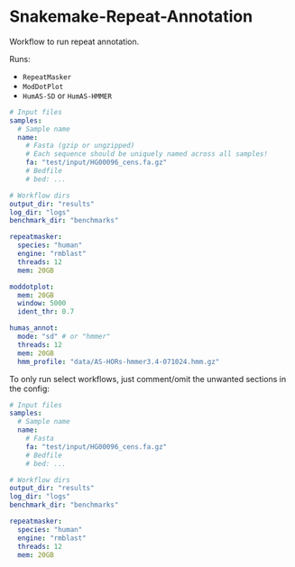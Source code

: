 # Snakemake-Repeat-Annotation
Workflow to run repeat annotation.

Runs:
* `RepeatMasker`
* `ModDotPlot`
* `HumAS-SD` or `HumAS-HMMER`

```yaml
# Input files
samples:
  # Sample name
  name:
    # Fasta (gzip or ungzipped)
    # Each sequence should be uniquely named across all samples!
    fa: "test/input/HG00096_cens.fa.gz"
    # Bedfile
    # bed: ...

# Workflow dirs
output_dir: "results"
log_dir: "logs"
benchmark_dir: "benchmarks"

repeatmasker:
  species: "human"
  engine: "rmblast"
  threads: 12
  mem: 20GB

moddotplot:
  mem: 20GB
  window: 5000
  ident_thr: 0.7

humas_annot:
  mode: "sd" # or "hmmer"
  threads: 12
  mem: 20GB
  hmm_profile: "data/AS-HORs-hmmer3.4-071024.hmm.gz"
```

To only run select workflows, just comment/omit the unwanted sections in the config:

```yaml
# Input files
samples:
  # Sample name
  name:
    # Fasta
    fa: "test/input/HG00096_cens.fa.gz"
    # Bedfile
    # bed: ...

# Workflow dirs
output_dir: "results"
log_dir: "logs"
benchmark_dir: "benchmarks"

repeatmasker:
  species: "human"
  engine: "rmblast"
  threads: 12
  mem: 20GB
```
